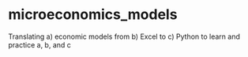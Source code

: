 # microeconomics_models
Translating a) economic models from b) Excel to c) Python to learn and practice a, b, and c
